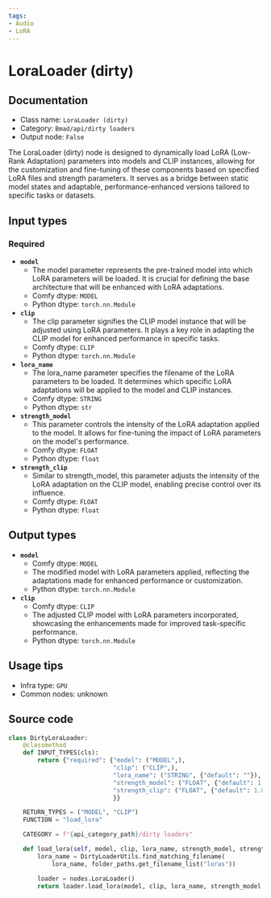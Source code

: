 ```yaml
---
tags:
- Audio
- LoRA
---
```


# LoraLoader (dirty)
## Documentation
- Class name: `LoraLoader (dirty)`
- Category: `Bmad/api/dirty loaders`
- Output node: `False`

The LoraLoader (dirty) node is designed to dynamically load LoRA (Low-Rank Adaptation) parameters into models and CLIP instances, allowing for the customization and fine-tuning of these components based on specified LoRA files and strength parameters. It serves as a bridge between static model states and adaptable, performance-enhanced versions tailored to specific tasks or datasets.
## Input types
### Required
- **`model`**
    - The model parameter represents the pre-trained model into which LoRA parameters will be loaded. It is crucial for defining the base architecture that will be enhanced with LoRA adaptations.
    - Comfy dtype: `MODEL`
    - Python dtype: `torch.nn.Module`
- **`clip`**
    - The clip parameter signifies the CLIP model instance that will be adjusted using LoRA parameters. It plays a key role in adapting the CLIP model for enhanced performance in specific tasks.
    - Comfy dtype: `CLIP`
    - Python dtype: `torch.nn.Module`
- **`lora_name`**
    - The lora_name parameter specifies the filename of the LoRA parameters to be loaded. It determines which specific LoRA adaptations will be applied to the model and CLIP instances.
    - Comfy dtype: `STRING`
    - Python dtype: `str`
- **`strength_model`**
    - This parameter controls the intensity of the LoRA adaptation applied to the model. It allows for fine-tuning the impact of LoRA parameters on the model's performance.
    - Comfy dtype: `FLOAT`
    - Python dtype: `float`
- **`strength_clip`**
    - Similar to strength_model, this parameter adjusts the intensity of the LoRA adaptation on the CLIP model, enabling precise control over its influence.
    - Comfy dtype: `FLOAT`
    - Python dtype: `float`
## Output types
- **`model`**
    - Comfy dtype: `MODEL`
    - The modified model with LoRA parameters applied, reflecting the adaptations made for enhanced performance or customization.
    - Python dtype: `torch.nn.Module`
- **`clip`**
    - Comfy dtype: `CLIP`
    - The adjusted CLIP model with LoRA parameters incorporated, showcasing the enhancements made for improved task-specific performance.
    - Python dtype: `torch.nn.Module`
## Usage tips
- Infra type: `GPU`
- Common nodes: unknown


## Source code
```python
class DirtyLoraLoader:
    @classmethod
    def INPUT_TYPES(cls):
        return {"required": {"model": ("MODEL",),
                             "clip": ("CLIP",),
                             "lora_name": ("STRING", {"default": ""}),
                             "strength_model": ("FLOAT", {"default": 1.0, "min": -10.0, "max": 10.0, "step": 0.01}),
                             "strength_clip": ("FLOAT", {"default": 1.0, "min": -10.0, "max": 10.0, "step": 0.01}),
                             }}

    RETURN_TYPES = ("MODEL", "CLIP")
    FUNCTION = "load_lora"

    CATEGORY = f"{api_category_path}/dirty loaders"

    def load_lora(self, model, clip, lora_name, strength_model, strength_clip):
        lora_name = DirtyLoaderUtils.find_matching_filename(
            lora_name, folder_paths.get_filename_list("loras"))

        loader = nodes.LoraLoader()
        return loader.load_lora(model, clip, lora_name, strength_model, strength_clip)

```
